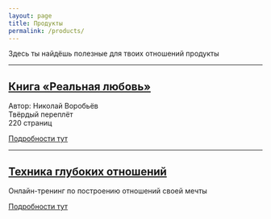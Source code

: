 ```yaml
---
layout: page
title: Продукты
permalink: /products/
---
```


Здесь ты найдёшь полезные для твоих отношений продукты

----

## [Книга «Реальная любовь»](/products/reallove/)

Автор: Николай Воробьёв  
Твёрдый переплёт  
220 страниц

[Подробности тут](/products/reallove/)

----

## [Техника глубоких отношений](/products/tgo/)

Онлайн-тренинг по построению отношений своей мечты

[Подробности тут](/products/tgo/)

